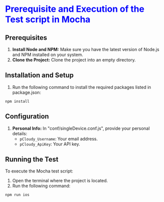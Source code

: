 <!DOCTYPE html>
<html>
<head>
    <title>Mocha Test Script Setup and Execution Guide</title>
</head>
<body>

<h1><font color="Blue">Prerequisite and Execution of the Test script in Mocha</font></h1>

<h2>Prerequisites</h2>

<ol>
    <li><strong>Install Node and NPM:</strong> Make sure you have the latest version of Node.js and NPM installed on your system.</li>
    <li><strong>Clone the Project:</strong> Clone the project into an empty directory.</li>
</ol>

<h2>Installation and Setup</h2>

<ol>
    <li>Run the following command to install the required packages listed in package.json:</li>
</ol>

<pre><code>npm install</code></pre>

<h2>Configuration</h2>

<ol>
    <li><strong>Personal Info:</strong> In "conf/singleDevice.conf.js", provide your personal details:
        <ul>
            <li><code>pCloudy_Username</code>: Your email address.</li>
            <li><code>pCloudy_ApiKey</code>: Your API key.</li>
        </ul>
    </li>
</ol>

<h2>Running the Test</h2>

<p>To execute the Mocha test script:</p>

<ol>
    <li>Open the terminal where the project is located.</li>
    <li>Run the following command:</li>
</ol>

<pre><code>npm run ios</code></pre>

</body>
</html>

